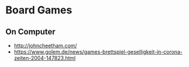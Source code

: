 # Board Games

## On Computer

* http://johncheetham.com/
* https://www.golem.de/news/games-brettspiel-geselligkeit-in-corona-zeiten-2004-147823.html
